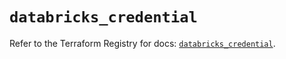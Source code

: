 # `databricks_credential`

Refer to the Terraform Registry for docs: [`databricks_credential`](https://registry.terraform.io/providers/databricks/databricks/1.63.0/docs/resources/credential).
